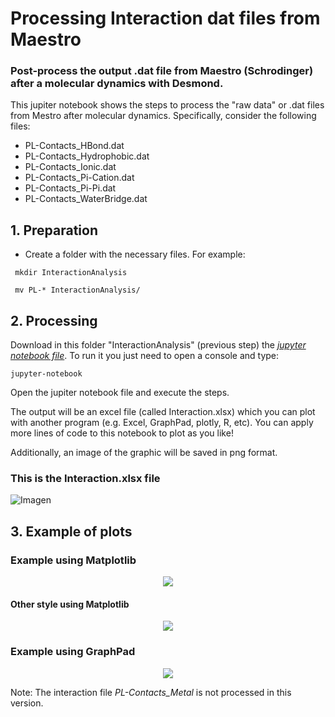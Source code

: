 # Processing Interaction dat files from Maestro

### Post-process the output .dat file from Maestro (Schrodinger) after a molecular dynamics with Desmond. 

This jupiter notebook shows the steps to process the "raw data" or .dat files from Mestro after molecular dynamics. 
Specifically, consider the following files:

* PL-Contacts_HBond.dat
* PL-Contacts_Hydrophobic.dat
* PL-Contacts_Ionic.dat
* PL-Contacts_Pi-Cation.dat
* PL-Contacts_Pi-Pi.dat
* PL-Contacts_WaterBridge.dat 

## 1. Preparation
* Create a folder with the necessary files. For example:

``` mkdir InteractionAnalysis```

``` mv PL-* InteractionAnalysis/```

## 2. Processing

Download in this folder "InteractionAnalysis" (previous step) the [*jupyter notebook file*](Processing_Interaction_datfiles_from_Maestro.ipynb). To run it you just need to open a console and type:

```jupyter-notebook ```

Open the jupiter notebook file and execute the steps.

The output will be an excel file (called Interaction.xlsx) which you can plot with another program (e.g. Excel, GraphPad, plotly, R, etc). 
You can apply more lines of code to this notebook to plot as you like!

Additionally, an image of the graphic will be saved in png format.

### This is the Interaction.xlsx file

![Imagen](img/excel_out.png)


## 3. Example of plots


### Example using Matplotlib 
<p align="center">
  <img src="img/Interaction.png" />
</p>

#### Other style using Matplotlib

<p align="center">
  <img src="img/Interaction2.png" />
</p>

### Example using GraphPad

<p align="center">
  <img src="img/GraphPad.png" />
</p>


Note:
The interaction file *PL-Contacts_Metal* is not processed in this version.
